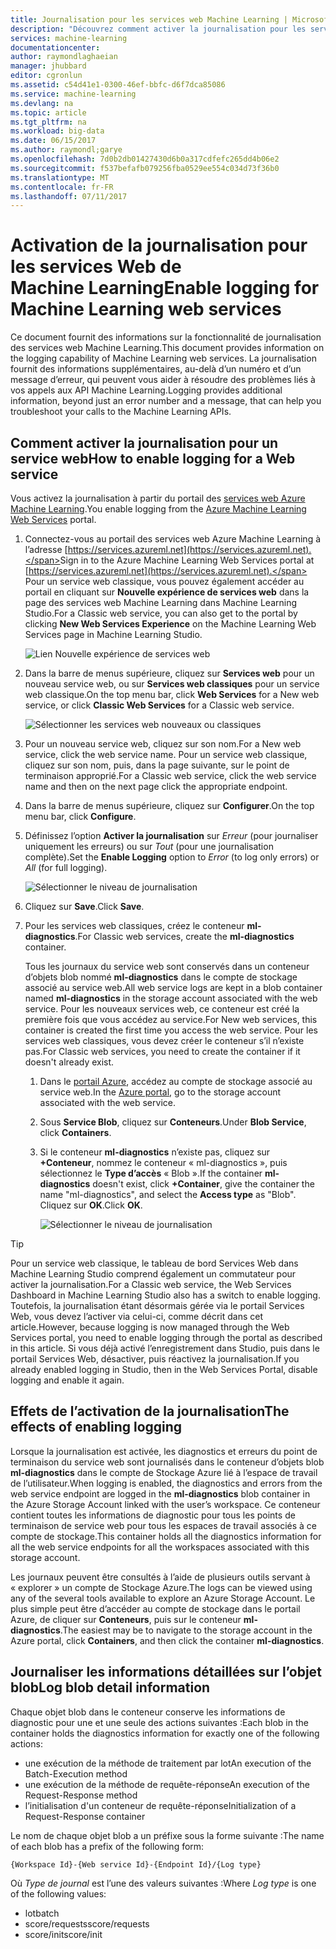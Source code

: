 ```yaml
---
title: Journalisation pour les services web Machine Learning | Microsoft Docs
description: "Découvrez comment activer la journalisation pour les services Web de Machine Learning. La journalisation fournit des informations supplémentaires pour vous aider à résoudre les problèmes des API."
services: machine-learning
documentationcenter: 
author: raymondlaghaeian
manager: jhubbard
editor: cgronlun
ms.assetid: c54d41e1-0300-46ef-bbfc-d6f7dca85086
ms.service: machine-learning
ms.devlang: na
ms.topic: article
ms.tgt_pltfrm: na
ms.workload: big-data
ms.date: 06/15/2017
ms.author: raymondl;garye
ms.openlocfilehash: 7d0b2db01427430d6b0a317cdfefc265dd4b06e2
ms.sourcegitcommit: f537befafb079256fba0529ee554c034d73f36b0
ms.translationtype: MT
ms.contentlocale: fr-FR
ms.lasthandoff: 07/11/2017
---
```

# <a name="enable-logging-for-machine-learning-web-services"></a><span data-ttu-id="77b35-104">Activation de la journalisation pour les services Web de Machine Learning</span><span class="sxs-lookup"><span data-stu-id="77b35-104">Enable logging for Machine Learning web services</span></span>
<span data-ttu-id="77b35-105">Ce document fournit des informations sur la fonctionnalité de journalisation des services web Machine Learning.</span><span class="sxs-lookup"><span data-stu-id="77b35-105">This document provides information on the logging capability of Machine Learning web services.</span></span> <span data-ttu-id="77b35-106">La journalisation fournit des informations supplémentaires, au-delà d’un numéro et d’un message d’erreur, qui peuvent vous aider à résoudre des problèmes liés à vos appels aux API Machine Learning.</span><span class="sxs-lookup"><span data-stu-id="77b35-106">Logging provides additional information, beyond just an error number and a message, that can help you troubleshoot your calls to the Machine Learning APIs.</span></span>  

## <a name="how-to-enable-logging-for-a-web-service"></a><span data-ttu-id="77b35-107">Comment activer la journalisation pour un service web</span><span class="sxs-lookup"><span data-stu-id="77b35-107">How to enable logging for a Web service</span></span>

<span data-ttu-id="77b35-108">Vous activez la journalisation à partir du portail des [services web Azure Machine Learning](https://services.azureml.net).</span><span class="sxs-lookup"><span data-stu-id="77b35-108">You enable logging from the [Azure Machine Learning Web Services](https://services.azureml.net) portal.</span></span> 

1. <span data-ttu-id="77b35-109">Connectez-vous au portail des services web Azure Machine Learning à l’adresse [https://services.azureml.net](https://services.azureml.net).</span><span class="sxs-lookup"><span data-stu-id="77b35-109">Sign in to the Azure Machine Learning Web Services portal at [https://services.azureml.net](https://services.azureml.net).</span></span> <span data-ttu-id="77b35-110">Pour un service web classique, vous pouvez également accéder au portail en cliquant sur **Nouvelle expérience de services web** dans la page des services web Machine Learning dans Machine Learning Studio.</span><span class="sxs-lookup"><span data-stu-id="77b35-110">For a Classic web service, you can also get to the portal by clicking **New Web Services Experience** on the Machine Learning Web Services page in Machine Learning Studio.</span></span>

   ![Lien Nouvelle expérience de services web](media/machine-learning-web-services-logging/new-web-services-experience-link.png)

2. <span data-ttu-id="77b35-112">Dans la barre de menus supérieure, cliquez sur **Services web** pour un nouveau service web, ou sur **Services web classiques** pour un service web classique.</span><span class="sxs-lookup"><span data-stu-id="77b35-112">On the top menu bar, click **Web Services** for a New web service, or click **Classic Web Services** for a Classic web service.</span></span>

   ![Sélectionner les services web nouveaux ou classiques](media/machine-learning-web-services-logging/select-web-service.png)

3. <span data-ttu-id="77b35-114">Pour un nouveau service web, cliquez sur son nom.</span><span class="sxs-lookup"><span data-stu-id="77b35-114">For a New web service, click the web service name.</span></span> <span data-ttu-id="77b35-115">Pour un service web classique, cliquez sur son nom, puis, dans la page suivante, sur le point de terminaison approprié.</span><span class="sxs-lookup"><span data-stu-id="77b35-115">For a Classic web service, click the web service name and then on the next page click the appropriate endpoint.</span></span>

4. <span data-ttu-id="77b35-116">Dans la barre de menus supérieure, cliquez sur **Configurer**.</span><span class="sxs-lookup"><span data-stu-id="77b35-116">On the top menu bar, click **Configure**.</span></span>

5. <span data-ttu-id="77b35-117">Définissez l’option **Activer la journalisation** sur *Erreur* (pour journaliser uniquement les erreurs) ou sur *Tout* (pour une journalisation complète).</span><span class="sxs-lookup"><span data-stu-id="77b35-117">Set the **Enable Logging** option to *Error* (to log only errors) or *All* (for full logging).</span></span>

   ![Sélectionner le niveau de journalisation](media/machine-learning-web-services-logging/enable-logging.png)

6. <span data-ttu-id="77b35-119">Cliquez sur **Save**.</span><span class="sxs-lookup"><span data-stu-id="77b35-119">Click **Save**.</span></span>

7. <span data-ttu-id="77b35-120">Pour les services web classiques, créez le conteneur **ml-diagnostics**.</span><span class="sxs-lookup"><span data-stu-id="77b35-120">For Classic web services, create the **ml-diagnostics** container.</span></span>

   <span data-ttu-id="77b35-121">Tous les journaux du service web sont conservés dans un conteneur d’objets blob nommé **ml-diagnostics** dans le compte de stockage associé au service web.</span><span class="sxs-lookup"><span data-stu-id="77b35-121">All web service logs are kept in a blob container named **ml-diagnostics** in the storage account associated with the web service.</span></span> <span data-ttu-id="77b35-122">Pour les nouveaux services web, ce conteneur est créé la première fois que vous accédez au service.</span><span class="sxs-lookup"><span data-stu-id="77b35-122">For New web services, this container is created the first time you access the web service.</span></span> <span data-ttu-id="77b35-123">Pour les services web classiques, vous devez créer le conteneur s’il n’existe pas.</span><span class="sxs-lookup"><span data-stu-id="77b35-123">For Classic web services, you need to create the container if it doesn't already exist.</span></span> 

   1. <span data-ttu-id="77b35-124">Dans le [portail Azure](https://portal.azure.com), accédez au compte de stockage associé au service web.</span><span class="sxs-lookup"><span data-stu-id="77b35-124">In the [Azure portal](https://portal.azure.com), go to the storage account associated with the web service.</span></span>

   2. <span data-ttu-id="77b35-125">Sous **Service Blob**, cliquez sur **Conteneurs**.</span><span class="sxs-lookup"><span data-stu-id="77b35-125">Under **Blob Service**, click **Containers**.</span></span>

   3. <span data-ttu-id="77b35-126">Si le conteneur **ml-diagnostics** n’existe pas, cliquez sur **+Conteneur**, nommez le conteneur « ml-diagnostics », puis sélectionnez le **Type d’accès** « Blob ».</span><span class="sxs-lookup"><span data-stu-id="77b35-126">If the container **ml-diagnostics** doesn't exist, click **+Container**, give the container the name "ml-diagnostics", and select the **Access type** as "Blob".</span></span> <span data-ttu-id="77b35-127">Cliquez sur **OK**.</span><span class="sxs-lookup"><span data-stu-id="77b35-127">Click **OK**.</span></span>

      ![Sélectionner le niveau de journalisation](media/machine-learning-web-services-logging/create-ml-diagnostics-container.png)

> [!TIP]
>
> <span data-ttu-id="77b35-129">Pour un service web classique, le tableau de bord Services Web dans Machine Learning Studio comprend également un commutateur pour activer la journalisation.</span><span class="sxs-lookup"><span data-stu-id="77b35-129">For a Classic web service, the Web Services Dashboard in Machine Learning Studio also has a switch to enable logging.</span></span> <span data-ttu-id="77b35-130">Toutefois, la journalisation étant désormais gérée via le portail Services Web, vous devez l’activer via celui-ci, comme décrit dans cet article.</span><span class="sxs-lookup"><span data-stu-id="77b35-130">However, because logging is now managed through the Web Services portal, you need to enable logging through the portal as described in this article.</span></span> <span data-ttu-id="77b35-131">Si vous déjà activé l’enregistrement dans Studio, puis dans le portail Services Web, désactiver, puis réactivez la journalisation.</span><span class="sxs-lookup"><span data-stu-id="77b35-131">If you already enabled logging in Studio, then in the Web Services Portal, disable logging and enable it again.</span></span>


## <a name="the-effects-of-enabling-logging"></a><span data-ttu-id="77b35-132">Effets de l’activation de la journalisation</span><span class="sxs-lookup"><span data-stu-id="77b35-132">The effects of enabling logging</span></span>
<span data-ttu-id="77b35-133">Lorsque la journalisation est activée, les diagnostics et erreurs du point de terminaison du service web sont journalisés dans le conteneur d’objets blob **ml-diagnostics** dans le compte de Stockage Azure lié à l’espace de travail de l’utilisateur.</span><span class="sxs-lookup"><span data-stu-id="77b35-133">When logging is enabled, the diagnostics and errors from the web service endpoint are logged in the **ml-diagnostics** blob container in the Azure Storage Account linked with the user’s workspace.</span></span> <span data-ttu-id="77b35-134">Ce conteneur contient toutes les informations de diagnostic pour tous les points de terminaison de service web pour tous les espaces de travail associés à ce compte de stockage.</span><span class="sxs-lookup"><span data-stu-id="77b35-134">This container holds all the diagnostics information for all the web service endpoints for all the workspaces associated with this storage account.</span></span>

<span data-ttu-id="77b35-135">Les journaux peuvent être consultés à l’aide de plusieurs outils servant à « explorer » un compte de Stockage Azure.</span><span class="sxs-lookup"><span data-stu-id="77b35-135">The logs can be viewed using any of the several tools available to explore an Azure Storage Account.</span></span> <span data-ttu-id="77b35-136">Le plus simple peut être d’accéder au compte de stockage dans le portail Azure, de cliquer sur **Conteneurs**, puis sur le conteneur **ml-diagnostics**.</span><span class="sxs-lookup"><span data-stu-id="77b35-136">The easiest may be to navigate to the storage account in the Azure portal, click **Containers**, and then click the container **ml-diagnostics**.</span></span>  

## <a name="log-blob-detail-information"></a><span data-ttu-id="77b35-137">Journaliser les informations détaillées sur l’objet blob</span><span class="sxs-lookup"><span data-stu-id="77b35-137">Log blob detail information</span></span>
<span data-ttu-id="77b35-138">Chaque objet blob dans le conteneur conserve les informations de diagnostic pour une et une seule des actions suivantes :</span><span class="sxs-lookup"><span data-stu-id="77b35-138">Each blob in the container holds the diagnostics information for exactly one of the following actions:</span></span>

* <span data-ttu-id="77b35-139">une exécution de la méthode de traitement par lot</span><span class="sxs-lookup"><span data-stu-id="77b35-139">An execution of the Batch-Execution method</span></span>  
* <span data-ttu-id="77b35-140">une exécution de la méthode de requête-réponse</span><span class="sxs-lookup"><span data-stu-id="77b35-140">An execution of the Request-Response method</span></span>  
* <span data-ttu-id="77b35-141">l’initialisation d'un conteneur de requête-réponse</span><span class="sxs-lookup"><span data-stu-id="77b35-141">Initialization of a Request-Response container</span></span>

<span data-ttu-id="77b35-142">Le nom de chaque objet blob a un préfixe sous la forme suivante :</span><span class="sxs-lookup"><span data-stu-id="77b35-142">The name of each blob has a prefix of the following form:</span></span> 


`{Workspace Id}-{Web service Id}-{Endpoint Id}/{Log type}`


<span data-ttu-id="77b35-143">Où _Type de journal_ est l’une des valeurs suivantes :</span><span class="sxs-lookup"><span data-stu-id="77b35-143">Where _Log type_ is one of the following values:</span></span>  

* <span data-ttu-id="77b35-144">lot</span><span class="sxs-lookup"><span data-stu-id="77b35-144">batch</span></span>  
* <span data-ttu-id="77b35-145">score/requests</span><span class="sxs-lookup"><span data-stu-id="77b35-145">score/requests</span></span>  
* <span data-ttu-id="77b35-146">score/init</span><span class="sxs-lookup"><span data-stu-id="77b35-146">score/init</span></span>  

